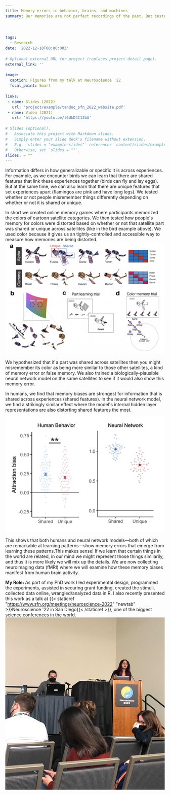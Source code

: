 ```yaml
---
title: Memory errors in behavior, brains, and machines
summary: Our memories are not perfect recordings of the past. But instead are prone to error, misinformation, and bias. As part of my PhD, I have been identifying what memories are most susceptible to such errors. By combining behavioral experiments, fMRI, and neural networks, we show that remarkably similar memory errors exist in humans and machines. We also find that these biases are not random mistakes, but are a product of an optimal learning system.



tags:
  - Research
date: '2022-12-10T00:00:00Z'

# Optional external URL for project (replaces project detail page).
external_link: ''

image:
  caption: Figures from my talk at Neuroscience '22
  focal_point: Smart

links:
 - name: Slides (2022)
   url: 'project/example/tandoc_sfn_2022_website.pdf'
 - name: Video (2021)
   url: 'https://youtu.be/l6UkD4C12bA'

# Slides (optional).
#   Associate this project with Markdown slides.
#   Simply enter your slide deck's filename without extension.
#   E.g. `slides = "example-slides"` references `content/slides/example-slides.md`.
#   Otherwise, set `slides = ""`.
slides: = ""
---
```

Information differs in how generalizable or specific it is across experiences. For example, as we encounter birds we can learn that there are shared features that link these experiences together (birds can fly and lay eggs). But at the same time, we can also learn that there are unique features that set experiences apart (flamingos are pink and have long legs). We tested whether or not people misremember things differently depending on whether or not it is shared or unique.

In short we created online memory games where participants memorized the colors of cartoon satellite categories. We then tested how people's memory for colors were distorted based on whether or not that satellite part was shared or unique across satellites (like in the bird example above). We used color because it gives us an tightly-controlled and accessible way to measure how memories are being distorted.
![Memory game visualization](memorygame.png)

We hypothesized that if a part was shared across satellites then you might misremember its color as being more similar to those other satellites, a kind of memory error or false memory. We also trained a biologically-plausible neural network model on the same satellites to see if it would also show this memory error.

In humans, we find that memory biases are strongest for information that is shared across experiences (shared features). In the neural network model, we find a strikingly similar effect where the model's internal hidden layer representations are also distorting shared features the most.

![Main finding](finding.png)

This shows that both humans and neural network models—both of which are remarkable at learning patterns—show memory errors that emerge from learning these patterns.This makes sense! If we learn that certain things in the world are related, in our mind we might represent those things similarily, and thus it is more likely we will mix up the details. We are now collecting neuroimaging data (fMRI) where we will examine how these memory biases manifest from human brain activity. 

<strong> My Role: </strong> As part of my PhD work I led experimental design, programmed the experiments, assisted in securing grant funding, created the stimuli, collected data online, wrangled/analyzed data in R. I also recently presented this work as a talk at {{< staticref "https://www.sfn.org/meetings/neuroscience-2022" "newtab" >}}Neuroscience '22 in San Diego{{< /staticref >}}, one of the biggest science conferences in the world.
![SfN 2022 Talk](sfntalk.jpg)


